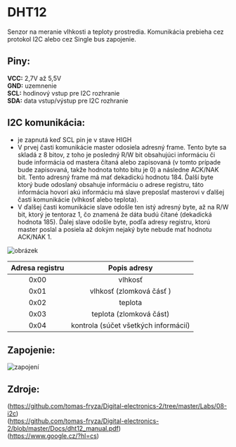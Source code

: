 # DHT12

Senzor na meranie vlhkosti a teploty prostredia. Komunikácia prebieha cez protokol I2C alebo cez Single bus zapojenie.

## Piny:

**VCC:** 2,7V až 5,5V  
**GND:** uzemnenie  
**SCL:** hodinový vstup pre I2C rozhranie  
**SDA:** data vstup/výstup pre I2C rozhranie  

## I2C komunikácia:

- je zapnutá keď SCL pin je v stave HIGH  
- V prvej časti komunikácie master odosiela adresný frame. Tento byte sa skladá z 8 bitov, z toho je posledný R/W bit obsahujúci informáciu či bude informácia od mastera čítaná alebo zapisovaná (v tomto prípade bude zapisovaná, takže hodnota tohto bitu je 0) a následne ACK/NAK bit. Tento adresný frame má mať dekadickú hodnotu 184. Ďalší byte ktorý bude odoslaný obsahuje informáciu o adrese registru, táto informácia hovorí akú informáciu má slave preposlať masterovi v ďalšej časti komunikácie (vlhkosť alebo teplota).  
- V ďalšej časti komunikácie slave odošle ten istý adresný byte, až na R/W bit, ktorý je tentoraz 1, čo znamená že dáta budú čítané (dekadická hodnota 185). Ďalej slave odošle byte, podľa adresy registru, ktorú master poslal a posiela až dokým nejaký byte nebude mať hodnotu ACK/NAK 1.

![obrázek](https://github.com/tomas-fryza/Digital-electronics-2/blob/master/Labs/08-i2c/Images/i2c_protocol.jpg)

   | **Adresa registru** | **Popis adresy**                     |
   |         :-:         |        :-:                           |
   | 0x00                | vlhkosť                              |
   | 0x01                | vlhkosť (zlomková čásť )             |
   | 0x02                | teplota                              |
   | 0x03                | teplota (zlomková část)              |
   | 0x04                | kontrola (súčet všetkých informácií) |
   
   ## Zapojenie:
   
   ![zapojení](https://content.instructables.com/ORIG/FH0/4TQU/JB2S55SA/FH04TQUJB2S55SA.png?auto=webp&fit=bounds&frame=1&width=1024)
   
   ## Zdroje:
   (https://github.com/tomas-fryza/Digital-electronics-2/tree/master/Labs/08-i2c)  
   (https://github.com/tomas-fryza/Digital-electronics-2/blob/master/Docs/dht12_manual.pdf)  
   (https://www.google.cz/?hl=cs)
   
   



   
